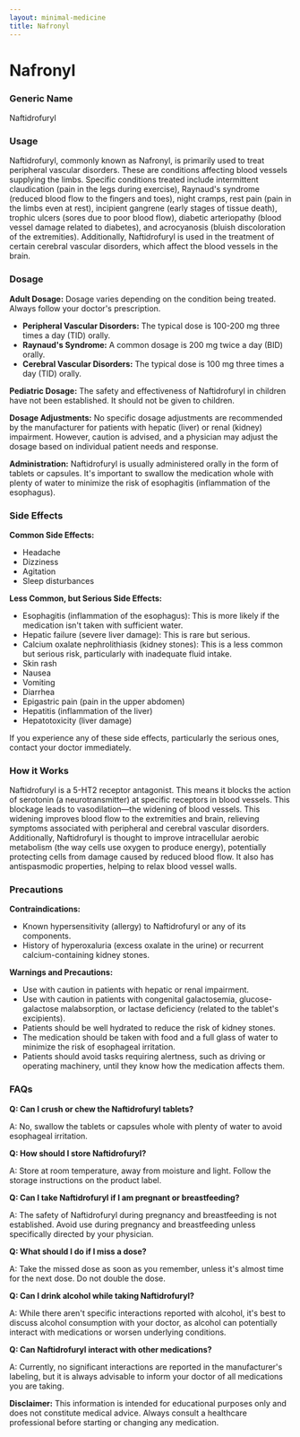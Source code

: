 ```yaml
---
layout: minimal-medicine
title: Nafronyl
---
```


# Nafronyl
### Generic Name
Naftidrofuryl

### Usage
Naftidrofuryl, commonly known as Nafronyl, is primarily used to treat peripheral vascular disorders.  These are conditions affecting blood vessels supplying the limbs.  Specific conditions treated include intermittent claudication (pain in the legs during exercise), Raynaud's syndrome (reduced blood flow to the fingers and toes), night cramps, rest pain (pain in the limbs even at rest), incipient gangrene (early stages of tissue death), trophic ulcers (sores due to poor blood flow), diabetic arteriopathy (blood vessel damage related to diabetes), and acrocyanosis (bluish discoloration of the extremities).  Additionally, Naftidrofuryl is used in the treatment of certain cerebral vascular disorders, which affect the blood vessels in the brain.


### Dosage

**Adult Dosage:** Dosage varies depending on the condition being treated.  Always follow your doctor's prescription.

* **Peripheral Vascular Disorders:** The typical dose is 100-200 mg three times a day (TID) orally.
* **Raynaud's Syndrome:**  A common dosage is 200 mg twice a day (BID) orally.
* **Cerebral Vascular Disorders:**  The typical dose is 100 mg three times a day (TID) orally.

**Pediatric Dosage:** The safety and effectiveness of Naftidrofuryl in children have not been established.  It should not be given to children.

**Dosage Adjustments:**  No specific dosage adjustments are recommended by the manufacturer for patients with hepatic (liver) or renal (kidney) impairment. However, caution is advised, and a physician may adjust the dosage based on individual patient needs and response.

**Administration:** Naftidrofuryl is usually administered orally in the form of tablets or capsules.  It's important to swallow the medication whole with plenty of water to minimize the risk of esophagitis (inflammation of the esophagus).


### Side Effects

**Common Side Effects:**

* Headache
* Dizziness
* Agitation
* Sleep disturbances

**Less Common, but Serious Side Effects:**

* Esophagitis (inflammation of the esophagus): This is more likely if the medication isn't taken with sufficient water.
* Hepatic failure (severe liver damage): This is rare but serious.
* Calcium oxalate nephrolithiasis (kidney stones):  This is a less common but serious risk, particularly with inadequate fluid intake.
* Skin rash
* Nausea
* Vomiting
* Diarrhea
* Epigastric pain (pain in the upper abdomen)
* Hepatitis (inflammation of the liver)
* Hepatotoxicity (liver damage)


If you experience any of these side effects, particularly the serious ones, contact your doctor immediately.


### How it Works

Naftidrofuryl is a 5-HT2 receptor antagonist.  This means it blocks the action of serotonin (a neurotransmitter) at specific receptors in blood vessels.  This blockage leads to vasodilation—the widening of blood vessels. This widening improves blood flow to the extremities and brain, relieving symptoms associated with peripheral and cerebral vascular disorders.  Additionally, Naftidrofuryl is thought to improve intracellular aerobic metabolism (the way cells use oxygen to produce energy), potentially protecting cells from damage caused by reduced blood flow.  It also has antispasmodic properties, helping to relax blood vessel walls.

### Precautions

**Contraindications:**

* Known hypersensitivity (allergy) to Naftidrofuryl or any of its components.
* History of hyperoxaluria (excess oxalate in the urine) or recurrent calcium-containing kidney stones.

**Warnings and Precautions:**

* Use with caution in patients with hepatic or renal impairment.
* Use with caution in patients with congenital galactosemia, glucose-galactose malabsorption, or lactase deficiency (related to the tablet's excipients).
* Patients should be well hydrated to reduce the risk of kidney stones.
* The medication should be taken with food and a full glass of water to minimize the risk of esophageal irritation.
* Patients should avoid tasks requiring alertness, such as driving or operating machinery, until they know how the medication affects them.


### FAQs

**Q: Can I crush or chew the Naftidrofuryl tablets?**

A: No, swallow the tablets or capsules whole with plenty of water to avoid esophageal irritation.

**Q: How should I store Naftidrofuryl?**

A: Store at room temperature, away from moisture and light.  Follow the storage instructions on the product label.

**Q:  Can I take Naftidrofuryl if I am pregnant or breastfeeding?**

A:  The safety of Naftidrofuryl during pregnancy and breastfeeding is not established.  Avoid use during pregnancy and breastfeeding unless specifically directed by your physician.

**Q:  What should I do if I miss a dose?**

A: Take the missed dose as soon as you remember, unless it's almost time for the next dose. Do not double the dose.

**Q:  Can I drink alcohol while taking Naftidrofuryl?**

A: While there aren't specific interactions reported with alcohol, it's best to discuss alcohol consumption with your doctor, as alcohol can potentially interact with medications or worsen underlying conditions.

**Q:  Can Naftidrofuryl interact with other medications?**

A: Currently, no significant interactions are reported in the manufacturer's labeling, but it is always advisable to inform your doctor of all medications you are taking.


**Disclaimer:** This information is intended for educational purposes only and does not constitute medical advice. Always consult a healthcare professional before starting or changing any medication.
